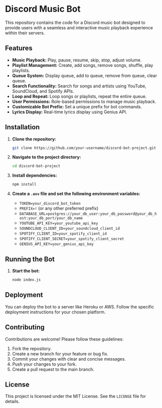# Discord Music Bot

This repository contains the code for a Discord music bot designed to provide users with a seamless and interactive music playback experience within their servers. 

## Features

- **Music Playback:** Play, pause, resume, skip, stop, adjust volume.
- **Playlist Management:** Create, add songs, remove songs, shuffle, play playlists.
- **Queue System:** Display queue, add to queue, remove from queue, clear queue.
- **Search Functionality:** Search for songs and artists using YouTube, SoundCloud, and Spotify APIs.
- **Loop and Repeat:** Loop songs or playlists, repeat the entire queue.
- **User Permissions:** Role-based permissions to manage music playback.
- **Customizable Bot Prefix:** Set a unique prefix for bot commands.
- **Lyrics Display:** Real-time lyrics display using Genius API.

## Installation

1. **Clone the repository:**
   ```bash
   git clone https://github.com/your-username/discord-bot-project.git
   ```

2. **Navigate to the project directory:**
   ```bash
   cd discord-bot-project
   ```

3. **Install dependencies:**
   ```bash
   npm install
   ```

4. **Create a `.env` file and set the following environment variables:**
   - `TOKEN=your_discord_bot_token`
   - `PREFIX=!` (or any other preferred prefix)
   - `DATABASE_URL=postgres://your_db_user:your_db_password@your_db_host:your_db_port/your_db_name`
   - `YOUTUBE_API_KEY=your_youtube_api_key`
   - `SOUNDCLOUD_CLIENT_ID=your_soundcloud_client_id`
   - `SPOTIFY_CLIENT_ID=your_spotify_client_id`
   - `SPOTIFY_CLIENT_SECRET=your_spotify_client_secret`
   - `GENIUS_API_KEY=your_genius_api_key`

## Running the Bot

1. **Start the bot:**
   ```bash
   node index.js
   ```

## Deployment

You can deploy the bot to a server like Heroku or AWS. Follow the specific deployment instructions for your chosen platform.

## Contributing

Contributions are welcome! Please follow these guidelines:

1. Fork the repository.
2. Create a new branch for your feature or bug fix.
3. Commit your changes with clear and concise messages.
4. Push your changes to your fork.
5. Create a pull request to the main branch.

## License

This project is licensed under the MIT License. See the `LICENSE` file for details.

